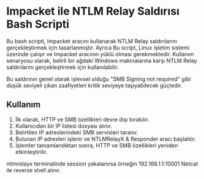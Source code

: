 # Impacket ile NTLM Relay Saldırısı Bash Scripti

Bu bash scripti, Impacket aracını kullanarak NTLM Relay saldırılarını gerçekleştirmek için tasarlanmıştır. Ayrıca Bu script, Linux işletim sistemi üzerinde çalışır ve Impacket aracının yüklü olması gerekmektedir. Kullanım senaryosu olarak, belirli bir ağdaki Windows makinalarına karşı NTLM Relay saldırılarını gerçekleştirmek için kullanılabilir.

Bu saldırının genel olarak işlevsel olduğu "SMB Signing not required" gibi düşük seviyeli çıkan zaafiyetleri kritik seviyeye taşıyabilecek güçtedir. 

## Kullanım

1. İlk olarak, HTTP ve SMB özellikleri devre dışı bırakılır.
2. Kullanıcıdan bir IP listesi dosyası alınır.
3. Belirtilen IP adreslerindeki SMB servisleri taranır.
4. Bulunan IP adresleri işlenir ve NTLMRelayX & Responder aracı başlatılır.
5. İşlemler tamamlandıktan sonra, HTTP ve SMB özellikleri yeniden etkinleştirilir.


ntlmrelayx terminalinde session yakalanırsa örneğin 192.168.1.1:10001
Netcat ile reverse shell alınır. 
